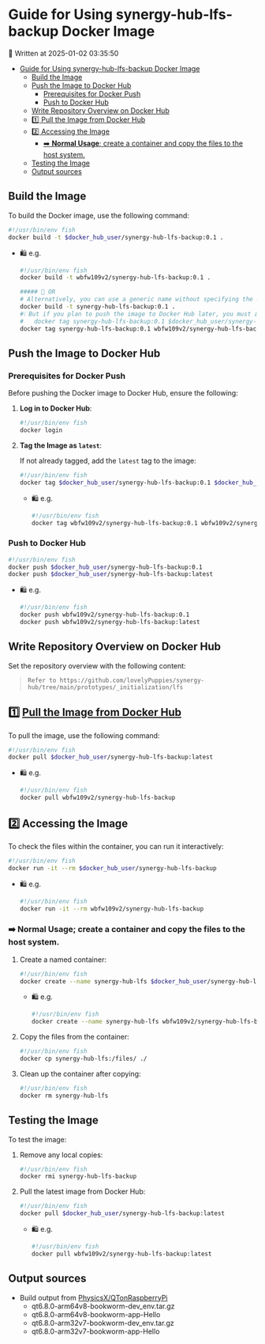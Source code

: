 # Guide for Using synergy-hub-lfs-backup Docker Image

📅 Written at 2025-01-02 03:35:50

- [Guide for Using synergy-hub-lfs-backup Docker Image](#guide-for-using-synergy-hub-lfs-backup-docker-image)
  - [Build the Image](#build-the-image)
  - [Push the Image to Docker Hub](#push-the-image-to-docker-hub)
    - [Prerequisites for Docker Push](#prerequisites-for-docker-push)
    - [Push to Docker Hub](#push-to-docker-hub)
  - [Write Repository Overview on Docker Hub](#write-repository-overview-on-docker-hub)
  - [1️⃣ Pull the Image from Docker Hub](#1️⃣-pull-the-image-from-docker-hub)
  - [2️⃣ Accessing the Image](#2️⃣-accessing-the-image)
    - [➡️ **Normal Usage**; create a container and copy the files to the host system.](#️-normal-usage-create-a-container-and-copy-the-files-to-the-host-system)
  - [Testing the Image](#testing-the-image)
  - [Output sources](#output-sources)

## Build the Image

To build the Docker image, use the following command:

```bash
#!/usr/bin/env fish
docker build -t $docker_hub_user/synergy-hub-lfs-backup:0.1 .
```

- 🛍️ e.g.

  ```bash
  #!/usr/bin/env fish
  docker build -t wbfw109v2/synergy-hub-lfs-backup:0.1 .

  ##### 🌴 OR
  # Alternatively, you can use a generic name without specifying the Docker Hub username:
  docker build -t synergy-hub-lfs-backup:0.1 .
  #❕ But if you plan to push the image to Docker Hub later, you must add your Docker Hub username. This can be done by retagging the image:
  #   docker tag synergy-hub-lfs-backup:0.1 $docker_hub_user/synergy-hub-lfs-backup:0.1
  docker tag synergy-hub-lfs-backup:0.1 wbfw109v2/synergy-hub-lfs-backup:0.1
  ```

## Push the Image to Docker Hub

### Prerequisites for Docker Push

Before pushing the Docker image to Docker Hub, ensure the following:

1. **Log in to Docker Hub**:

   ```bash
   #!/usr/bin/env fish
   docker login
   ```

2. **Tag the Image as `latest`**:

   If not already tagged, add the `latest` tag to the image:

   ```bash
   #!/usr/bin/env fish
   docker tag $docker_hub_user/synergy-hub-lfs-backup:0.1 $docker_hub_user/synergy-hub-lfs-backup:latest
   ```

   - 🛍️ e.g.

     ```bash
     #!/usr/bin/env fish
     docker tag wbfw109v2/synergy-hub-lfs-backup:0.1 wbfw109v2/synergy-hub-lfs-backup:latest
     ```

### Push to Docker Hub

```bash
#!/usr/bin/env fish
docker push $docker_hub_user/synergy-hub-lfs-backup:0.1
docker push $docker_hub_user/synergy-hub-lfs-backup:latest
```

- 🛍️ e.g.

  ```bash
  #!/usr/bin/env fish
  docker push wbfw109v2/synergy-hub-lfs-backup:0.1
  docker push wbfw109v2/synergy-hub-lfs-backup:latest
  ```

## Write Repository Overview on Docker Hub

Set the repository overview with the following content:

>     Refer to https://github.com/lovelyPuppies/synergy-hub/tree/main/prototypes/_initialization/lfs

## 1️⃣ [Pull the Image from Docker Hub](https://hub.docker.com/r/wbfw109v2/synergy-hub-lfs-backup)

To pull the image, use the following command:

```bash
#!/usr/bin/env fish
docker pull $docker_hub_user/synergy-hub-lfs-backup:latest
```

- 🛍️ e.g.

  ```bash
  #!/usr/bin/env fish
  docker pull wbfw109v2/synergy-hub-lfs-backup
  ```

## 2️⃣ Accessing the Image

To check the files within the container, you can run it interactively:

```bash
#!/usr/bin/env fish
docker run -it --rm $docker_hub_user/synergy-hub-lfs-backup
```

- 🛍️ e.g.

  ```bash
  #!/usr/bin/env fish
  docker run -it --rm wbfw109v2/synergy-hub-lfs-backup
  ```

### ➡️ **Normal Usage**; create a container and copy the files to the host system.

1. Create a named container:

   ```bash
   #!/usr/bin/env fish
   docker create --name synergy-hub-lfs $docker_hub_user/synergy-hub-lfs-backup
   ```

   - 🛍️ e.g.

     ```bash
     #!/usr/bin/env fish
     docker create --name synergy-hub-lfs wbfw109v2/synergy-hub-lfs-backup
     ```

2. Copy the files from the container:

   ```bash
   #!/usr/bin/env fish
   docker cp synergy-hub-lfs:/files/ ./
   ```

3. Clean up the container after copying:
   ```bash
   #!/usr/bin/env fish
   docker rm synergy-hub-lfs
   ```

## Testing the Image

To test the image:

1. Remove any local copies:
   ```bash
   #!/usr/bin/env fish
   docker rmi synergy-hub-lfs-backup
   ```
2. Pull the latest image from Docker Hub:

   ```bash
   #!/usr/bin/env fish
   docker pull $docker_hub_user/synergy-hub-lfs-backup:latest
   ```

   - 🛍️ e.g.

     ```bash
     #!/usr/bin/env fish
     docker pull wbfw109v2/synergy-hub-lfs-backup:latest
     ```

## Output sources

- Build output from [PhysicsX/QTonRaspberryPi](https://github.com/PhysicsX/QTonRaspberryPi/tree/main)
  - qt6.8.0-arm64v8-bookworm-dev_env.tar.gz
  - qt6.8.0-arm64v8-bookworm-app-Hello
  - qt6.8.0-arm32v7-bookworm-dev_env.tar.gz
  - qt6.8.0-arm32v7-bookworm-app-Hello
